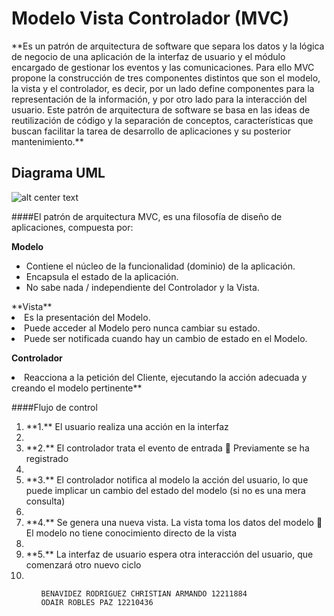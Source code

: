 <h1>Modelo Vista Controlador (MVC)</h1> 
**Es un patrón de arquitectura de software que separa los datos y la lógica de negocio de una aplicación de la interfaz de usuario y el módulo encargado de gestionar los eventos y las comunicaciones. Para   ello   MVC propone la construcción de tres componentes distintos que son el modelo, la vista y el controlador, es decir, por un lado define componentes para la representación de la información, y por otro lado para la interacción del usuario. Este patrón de arquitectura de software se basa en las ideas de reutilización de código y la separación de conceptos, características que buscan facilitar la tarea de desarrollo de aplicaciones y su posterior mantenimiento.**


<h2>Diagrama UML</h2>

![alt center text](http://www.juanminaya.com/blog/wp-content/uploads/2010/03/mvc.jpg "Logo Title Text 1")





####El patrón de arquitectura MVC, es una filosofía de diseño de aplicaciones, compuesta por:

**Modelo**
<ul>
<li>Contiene el núcleo de la funcionalidad (dominio) de la aplicación.</li>
<li>Encapsula el estado de la aplicación.</li>
<li>No sabe nada / independiente del Controlador y la Vista.</li>
</ul>
**Vista** 
<li>Es la presentación del Modelo.</li>
<li>Puede acceder al Modelo pero nunca cambiar su estado.</li>
<li>Puede ser notificada cuando hay un cambio de estado en el Modelo.</li>

**Controlador**
<li>Reacciona a la petición del Cliente, ejecutando la acción adecuada y creando el modelo pertinente**</li>


####Flujo de control
<ol>
<li>**1.** El usuario realiza una acción en la interfaz<li>
<li>**2.** El controlador trata el evento de entrada
                  Previamente se ha registrado<li>
<li>**3.** El controlador notifica al modelo la acción del usuario, lo que
puede implicar un cambio del estado del modelo (si no es
una mera consulta)<li>
<li>**4.** Se genera una nueva vista. La vista toma los datos del
modelo
                 El modelo no tiene conocimiento directo de la vista<li>
<li>**5.** La interfaz de usuario espera otra interacción del usuario,
que comenzará otro nuevo ciclo<li>
<ol>


    BENAVIDEZ RODRIGUEZ CHRISTIAN ARMANDO 12211884
    ODAIR ROBLES PAZ 12210436
